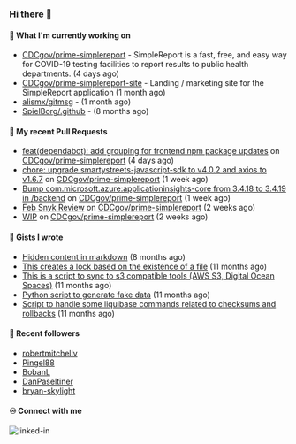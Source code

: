 ### Hi there 👋

#### 🚀 What I'm currently working on

- [CDCgov/prime-simplereport](https://github.com/CDCgov/prime-simplereport) - SimpleReport is a fast, free, and easy way for COVID-19 testing facilities to report results to public health departments. (4 days ago)
- [CDCgov/prime-simplereport-site](https://github.com/CDCgov/prime-simplereport-site) - Landing / marketing site for the SimpleReport application (1 month ago)
- [alismx/gitmsg](https://github.com/alismx/gitmsg) -  (1 month ago)
- [SpielBorg/.github](https://github.com/SpielBorg/.github) -  (8 months ago)

#### 🔨 My recent Pull Requests

- [feat(dependabot): add grouping for frontend npm package updates](https://github.com/CDCgov/prime-simplereport/pull/7342) on [CDCgov/prime-simplereport](https://github.com/CDCgov/prime-simplereport) (4 days ago)
- [chore: upgrade smartystreets-javascript-sdk to v4.0.2 and axios to v1.6.7](https://github.com/CDCgov/prime-simplereport/pull/7315) on [CDCgov/prime-simplereport](https://github.com/CDCgov/prime-simplereport) (1 week ago)
- [Bump com.microsoft.azure:applicationinsights-core from 3.4.18 to 3.4.19 in /backend](https://github.com/CDCgov/prime-simplereport/pull/7312) on [CDCgov/prime-simplereport](https://github.com/CDCgov/prime-simplereport) (1 week ago)
- [Feb Snyk Review](https://github.com/CDCgov/prime-simplereport/pull/7297) on [CDCgov/prime-simplereport](https://github.com/CDCgov/prime-simplereport) (2 weeks ago)
- [WIP](https://github.com/CDCgov/prime-simplereport/pull/7296) on [CDCgov/prime-simplereport](https://github.com/CDCgov/prime-simplereport) (2 weeks ago)

#### 📓 Gists I wrote

- [Hidden content in markdown](https://gist.github.com/cffeb79c933f98279c46906f390fd3a0) (8 months ago)
- [This creates a lock based on the existence of a file](https://gist.github.com/6bb524c02a636a478f49d7387f57869b) (11 months ago)
- [This is a script to sync to s3 compatible tools (AWS S3, Digital Ocean Spaces)](https://gist.github.com/7a42ab3b5203a9eca579f0a80a9dc63b) (11 months ago)
- [Python script to generate fake data](https://gist.github.com/ea13a03b628e2d682334c0adf38400c5) (11 months ago)
- [Script to handle some liquibase commands related to checksums and rollbacks](https://gist.github.com/ac68b4781c7c500bf5c2aa9bd4aaff7c) (11 months ago)

#### 👯 Recent followers

- [robertmitchellv](https://github.com/robertmitchellv)
- [Pingel88](https://github.com/Pingel88)
- [BobanL](https://github.com/BobanL)
- [DanPaseltiner](https://github.com/DanPaseltiner)
- [bryan-skylight](https://github.com/bryan-skylight)

#### ♾️ Connect with me
[<img align="left" alt="linked-in" src="https://img.shields.io/badge/linkedin-%230077B5.svg?&style=for-the-badge&logo=linkedin&logoColor=white" />](https://www.linkedin.com/in/alismx)
